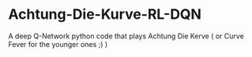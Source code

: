 # Achtung-Die-Kurve-RL-DQN
A deep Q-Network python code that plays Achtung Die Kerve ( or Curve Fever for the younger ones ;) )
